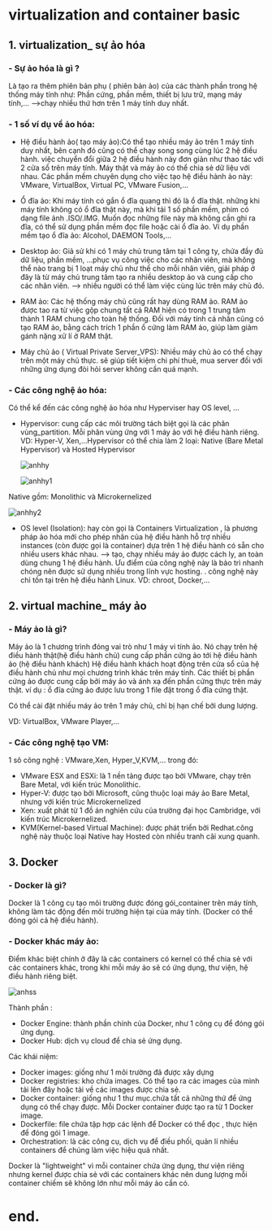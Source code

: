 # virtualization and container basic
## 1. virtualization_ sự ảo hóa
### - Sự ảo hóa là gì ?
Là tạo ra thêm phiên bản phụ ( phiên bản ảo) của các thành phần trong hệ thống máy tính như: Phần cứng, phần mềm, thiết bị lưu trữ, mạng máy tính,...
-->chạy nhiều thứ hơn trên 1 máy tính duy nhất.
### - 1 số ví dụ về ảo hóa:
- Hệ điều hành ảo( tạo máy ảo):Có thể tạo nhiều máy ảo trên 1 máy tính duy nhất, bên cạnh đó cũng có thể chạy song song cùng lúc 2 hệ điều hành.
việc chuyển đổi giữa 2 hệ điều hành này đơn giản như thao tác với 2 cửa sổ trên máy tính.
Máy thật và máy ảo có thể chia sẻ dữ liệu với nhau.
Các phần mềm chuyên dụng cho việc tạo hệ điều hành ảo này: VMware, VirtualBox, Virtual PC, VMware Fusion,...


- Ổ đĩa ảo: Khi máy tính có gắn ổ đĩa quang thì đó là ổ đĩa thật.
những khi máy tính không có ổ đĩa thật này, mà khi tải 1 số phần mềm, phim có dạng file ảnh
.ISO/.IMG. Muốn đọc những file này mà không cần ghi ra đĩa, có thể sử dụng
phần mềm đọc file hoặc cài ổ đĩa ảo.
Ví dụ phần mềm tạo ổ đĩa ảo: Alcohol, DAEMON Tools,...

- Desktop ảo:
 Giả sử khi có 1 máy chủ trung tâm tại 1 công ty, chứa đầy đủ dữ liệu, phần mềm, ...phục vụ công việc cho các nhân viên, mà không thể nào
 trang bị 1 loạt máy chủ như thế cho mỗi nhân viên, giải pháp ở đây là từ máy chủ trung tâm tạo ra nhiều desktop ảo và cung cấp cho các nhân viên.
 --> nhiều người có thể làm việc cùng lúc trên máy chủ đó.

- RAM ảo:
Các hệ thống máy chủ cũng rất hay dùng RAM ảo. RAM ảo được tao ra từ việc gộp chung tất cả RAM hiện có trong 1 trung tâm thành 1 RAM chung cho toàn hệ thống. Đối với máy tính cá nhân cũng có tạo RAM ảo, bằng cách trích 1 phần ổ cứng làm RAM ảo,
 giúp làm giảm gánh nặng xử lí ở RAM thật.

- Máy chủ ảo ( Virtual Private Server_VPS): Nhiều máy chủ ảo có thể chạy trên
một máy chủ thực. sẽ giúp tiết kiệm chi phí thuê, mua server đối với những ứng dụng đòi hỏi server không
cần quá mạnh.



### - Các công nghệ ảo hóa:

  Có thể kể đến các công nghệ ảo hóa như Hyperviser hay OS level, ...
- Hypervisor:  cung cấp các môi trường tách biệt gọi là các phân vùng_partition. Mỗi phân vùng ứng với 1 máy ảo với hệ điều hành riêng.
VD: Hyper-V, Xen,...Hypervisor có thể chia làm 2 loại: Native (Bare Metal Hypervisor) và Hosted Hypervisor

  ![anhhy](http://i.imgur.com/phbvkWK.png)

  ![anhhy1](http://i.imgur.com/Xp28nEJ.png)

Native gồm: Monolithic và Microkernelized

  ![anhhy2](http://i.imgur.com/vPr1F3a.png)

- OS level (Isolation): hay còn gọi là Containers Virtualization , là phương pháp ảo hóa mới
cho phép nhân của hệ điều hành hỗ trợ nhiều instances (còn được gọi là container) dựa trên 1 hệ điều hành có sẵn cho nhiều users khác nhau.
--> tạo, chạy nhiều máy ảo được cách ly, an toàn dùng chung 1 hệ điều hành.
Ưu điểm của công nghệ này là bảo trì nhanh chóng nên được sử dụng nhiều trong lĩnh vực hosting.
. công nghệ này chỉ tồn tại trên hệ điều hành Linux.
VD: chroot, Docker,...

## 2. virtual machine_ máy ảo

### - Máy ảo là gì?

Máy ảo là 1 chương trình đóng vai trò như 1 máy vi tính ảo.
Nó chạy trên hệ điều hành thật(hệ điều hành chủ) cung cấp phần cứng ảo tới hệ điều hành ảo (hệ điều hành khách)
Hệ điều hành khách hoạt động trên cửa sổ của hệ điều hành chủ như mọi chương trình khác trên máy tính.
Các thiết bị phần cứng ảo được cung cấp bởi máy ảo và ánh xạ đến phần cứng thực trên máy thật.
ví dụ : ổ đĩa cứng ảo được lưu trong 1 file đặt trong ổ đĩa cứng thật.

Có thể cài đặt nhiều máy ảo trên 1 máy chủ, chỉ bị hạn chế bởi dung lượng.

VD: VirtualBox, VMware Player,...



### - Các công nghệ tạo VM:

1 sô công nghệ : VMware,Xen, Hyper_V,KVM,...
trong đó:
- VMware ESX and ESXi:  là 1 nền tảng được tạo bởi VMware, chạy trên Bare Metal, với kiến trúc Monolithic.
- Hyper-V:  được tạo bởi Microsoft, cũng thuộc loại máy ảo Bare Metal, nhưng với kiến trúc Microkernelized
- Xen: xuất phát từ 1 đồ án nghiên cứu của trường đại học Cambridge, với kiến trúc Microkernelized.
- KVM(Kernel-based Virtual Machine): được phát triển bởi Redhat.công nghệ này thuộc loại Native hay Hosted còn nhiều tranh cãi xung quanh.


## 3. Docker
### - Docker là gì?
Docker là 1 công cụ tạo môi trường được đóng gói_container trên máy tính, không làm tác động đến môi trường hiện tại của máy tính.
(Docker có thể đóng gói cả hệ điều hành).



### - Docker khác máy ảo:
Điểm khác biệt chính ở đây là các containers có kernel có thể chia sẻ với các containers khác, trong khi mỗi máy ảo sẽ có ứng dụng, thư viện, hệ điều hành riêng biệt.

![anhss](http://i.imgur.com/rFzcxyj.png)


Thành phần :
- Docker Engine: thành phần chính của Docker, như 1 công cụ để đóng gói ứng dụng.
- Docker Hub: dịch vụ cloud để chia sẻ ứng dụng.

Các khái niệm:

- Docker images: giống như 1 môi trường đã được xây dựng
- Docker registries: kho chứa images. Có thể tạo ra các images của mình tải lên đây hoặc tải về các images được chia sẻ.
- Docker container: giống như 1 thư mục.chứa tất cả những thứ để ứng dụng có thể chạy được. Mỗi Docker container được tạo ra từ 1 Docker image.
- Dockerfile: file chứa tập hợp các lệnh để Docker có thể đọc , thực hiện để đóng gói 1 image.
- Orchestration: là các công cụ, dịch vụ để điều phối, quản lí nhiều containers để chúng làm việc hiệu quả nhất.

Docker là "lightweight" vì mỗi container chứa ứng dụng, thư viện riêng nhưng kernel được chia sẻ với các containers khác nên dung lượng mỗi container chiếm sẽ không lớn như mỗi máy ảo cần có.
# end.
